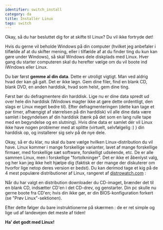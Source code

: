 ```yaml
---
identifier: switch_install
category: da
title: Installér Linux
tags: switch
---
```


Okay, så du har besluttet dig for at skifte til Linux? Du vil ikke fortryde det!

Hvis du gerne vil beholde Windows på din computer (hvilket jeg anbefaler i tilfælde af at du skifter mening, eller i tilfælde af at du finder ting du kun kan gøre under Windows), så skal Windows dele diskplads med Linux. Hver gang du starter computeren skal du herefter vælge om du vil boote ind iWindows eller Linux. 

Du bør først <b>gemme al din data</b>. Dette er utroligt vigtigt. Man ved aldrig hvad der kan gå galt. Det er ikke løgn. Gem dine filer, find en blank CD, blank DVD, en anden harddisk, hvad som helst, gem dine ting.

Først bør du defragmentere din harddisk. Lige nu er dine data spredt ud over hele din harddisk (Windows magter ikke at gøre dette ordentligt, den slags er Linux meget bedre til). Efter defragmenteringen (dette kan tage et par timer, afhængigt af størrelsen på din harddisk) vil alle dine data være samlet i begyndelsen af din harddisk (tænk på det som en lang rulle tape med en begyndelse og en slutning). Hvis dine data er samlet dér vil Linux ikke have nogen problemer med at splitte (virtuelt, selvfølgelig :) ) din harddisk op, og installerer sig selv på de nye dele. 

Okay, så er du klar, nu skal du bare vælge hvilken Linux-distribution du vil have. Linux kommer i mange forskellige varianter, lavet af mange forskellige firmaer, med forskellige sæt software, forskelligt udséende, etc. De er alle sammen Linux, men i forskellige "fortolkninger". Det er ikke et åbenlyst valg, og her kan jeg ikke helt hjælpe dig (faktisk er der mange der diskuterer om hvorfor lige netop deres version er bedst). Du kan derimod tage et kig på de 4 mest populære distributioner af Linux, rangeret af <a href="http://www.distrowatch.com">distrowatch.com</a> :

<? make_distros_table() ?>

Når du har valgt en distribution downloader du CD-imaget, brænder det til en blank CD, indsætter CD'en i det CD-drev, og genstarter. Din pc skulle nu gerne boote fra CD'en; hvis din ikke gør, er din BIOS-konfiguration forkert (se "Prøv Linux"-sektionen).

Efter dette følger du bare instruktionerne på skærmen : de er ret simple og lige ud af landevejen det meste af tiden!

<b>Ha' det godt med Linux!</b>

